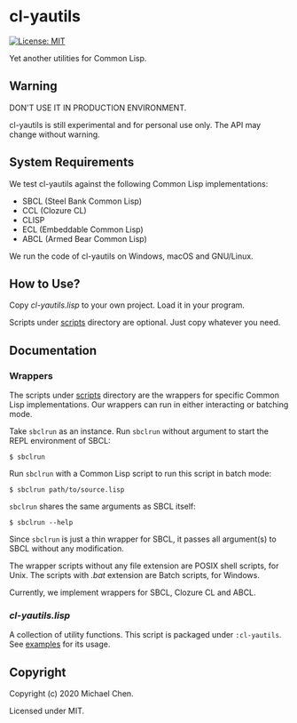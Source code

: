 # cl-yautils

[![License: MIT](https://img.shields.io/badge/License-MIT-yellow.svg)](https://opensource.org/licenses/MIT)

Yet another utilities for Common Lisp.

## Warning

DON'T USE IT IN PRODUCTION ENVIRONMENT.

cl-yautils is still experimental and for personal use only. The API may change without warning.

## System Requirements

We test cl-yautils against the following Common Lisp implementations:

* SBCL (Steel Bank Common Lisp)
* CCL (Clozure CL)
* CLISP
* ECL (Embeddable Common Lisp)
* ABCL (Armed Bear Common Lisp)

We run the code of cl-yautils on Windows, macOS and GNU/Linux.

## How to Use?

Copy *cl-yautils.lisp* to your own project. Load it in your program.

Scripts under [scripts](/scripts/) directory are optional. Just copy whatever you need.

## Documentation

### Wrappers

The scripts under [scripts](/scripts/) directory are the wrappers for specific Common Lisp implementations. Our wrappers can run in either interacting or batching mode.

Take `sbclrun` as an instance. Run `sbclrun` without argument to start the REPL environment of SBCL:

```
$ sbclrun
```

Run `sbclrun` with a Common Lisp script to run this script in batch mode:

```
$ sbclrun path/to/source.lisp
```

`sbclrun` shares the same arguments as SBCL itself:

```
$ sbclrun --help
```

Since `sbclrun` is just a thin wrapper for SBCL, it passes all argument(s) to SBCL without any modification.

The wrapper scripts without any file extension are POSIX shell scripts, for Unix. The scripts with *.bat* extension are Batch scripts, for Windows.

Currently, we implement wrappers for SBCL, Clozure CL and ABCL.

### *cl-yautils.lisp*

A collection of utility functions. This script is packaged under `:cl-yautils`. See [examples](/examples/) for its usage.

## Copyright

Copyright (c) 2020 Michael Chen.

Licensed under MIT.
